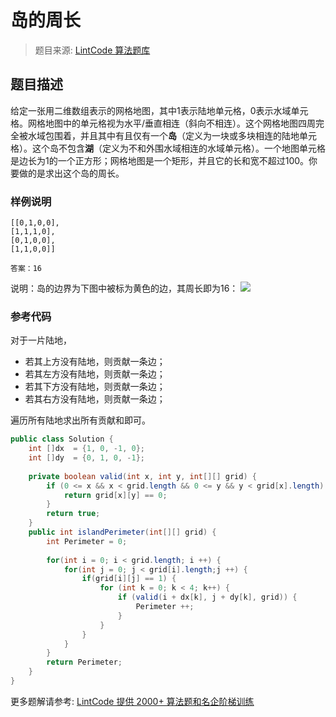 # 岛的周长
 > 题目来源: [LintCode 算法题库](https://www.lintcode.com/problem/island-perimeter/?utm_source=sc-github-wzz)
 ## 题目描述
 给定一张用二维数组表示的网格地图，其中1表示陆地单元格，0表示水域单元格。网格地图中的单元格视为水平/垂直相连（斜向不相连）。这个网格地图四周完全被水域包围着，并且其中有且仅有一个**岛**（定义为一块或多块相连的陆地单元格）。这个岛不包含**湖**（定义为不和外围水域相连的水域单元格）。一个地图单元格是边长为1的一个正方形；网格地图是一个矩形，并且它的长和宽不超过100。你要做的是求出这个岛的周长。
 ### 样例说明
 ```
[[0,1,0,0],
 [1,1,1,0],
 [0,1,0,0],
 [1,1,0,0]]

答案：16
```
说明：岛的边界为下图中被标为黄色的边，其周长即为16：
![](https://lintcode-media.s3.amazonaws.com/problem/island.png "")
 ### 参考代码
 对于一片陆地，
* 若其上方没有陆地，则贡献一条边；
* 若其左方没有陆地，则贡献一条边；
* 若其下方没有陆地，则贡献一条边；
* 若其右方没有陆地，则贡献一条边；

遍历所有陆地求出所有贡献和即可。
```java
public class Solution {
    int []dx  = {1, 0, -1, 0};
    int []dy  = {0, 1, 0, -1};
    
    private boolean valid(int x, int y, int[][] grid) {
        if (0 <= x && x < grid.length && 0 <= y && y < grid[x].length) {
            return grid[x][y] == 0;
        }
        return true;
    } 
    public int islandPerimeter(int[][] grid) {
        int Perimeter = 0;
        
        for(int i = 0; i < grid.length; i ++) {
            for(int j = 0; j < grid[i].length;j ++) {
                if(grid[i][j] == 1) {
                    for (int k = 0; k < 4; k++) {
                        if (valid(i + dx[k], j + dy[k], grid)) {
                            Perimeter ++;
                        }
                    }
                }
            }
        }
        return Perimeter;
    }
}
```
 更多题解请参考: [LintCode 提供 2000+ 算法题和名企阶梯训练](https://www.lintcode.com/problem/?utm_source=sc-github-wzz)